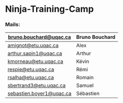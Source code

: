 # Ninja-Training-Camp

### Mails:

| bruno.bouchard@uqac.ca   | Bruno Bouchard |
|--------------------------|----------------|
| amignot@etu.uqac.ca      | Alex           |
| arthur.sapin1@uqac.ca    | Arthur         |
| kmorneau@etu.uqac.ca     | Kévin          |
| respie@etu.uqac.ca       | Rémi           |
| rsalha@etu.uqac.ca       | Romain         |
| sbertrand3@etu.uqac.ca   | Samuel         |
| sebastien.boyer1@uqac.ca | Sébastien      |
